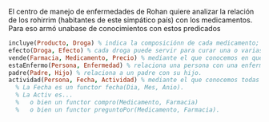 El centro de manejo de enfermedades de Rohan quiere analizar la relación de los rohirrim 
(habitantes de este simpático país) con los medicamentos. Para eso armó unabase de conocimientos con estos predicados

```prolog
incluye(Producto, Droga) % indica la composiciónn de cada medicamento; hay medicamentos que incluyen más de una droga.
efecto(Droga, Efecto) % cada droga puede servir para curar una o varias enfermedades, pero también puede potenciar otras enfermedades; por lo tanto el efecto va a ser un functor cura/1 o potencia/1.
vende(Farmacia, Medicamento, Precio) % mediante el que conocemos en qué farmacias se vende cada medicamento, y a qué precio lo vende cada una.
estaEnfermo(Persona, Enfermedad) % relaciona una persona con una enfermedad que tiene.
padre(Padre, Hijo) % relaciona a un padre con su hijo.
actividad(Persona, Fecha, Actividad) % mediante el que conocemos todas las actividades relacionadas con medicamentos que hicieron los rohirrim.
  % La Fecha es un functor fecha(Dia, Mes, Anio).
  % La Activ es...
  %   o bien un functor compro(Medicamento, Farmacia)
  %   o bien un functor preguntoPor(Medicamento, Farmacia).
```